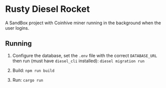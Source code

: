 # Rusty Diesel Rocket
A SandBox project with Coinhive miner running in the background when the user logins.

## Running

  1. Configure the database, set the `.env` file with the correct `DATABASE_URL` then run (must have `diesel_cli` installed):
    ```
    diesel migration run
    ```

  2. Build:
    ```
    npm run build
    ```
  3. Run:
    ```
    cargo run
    ```
